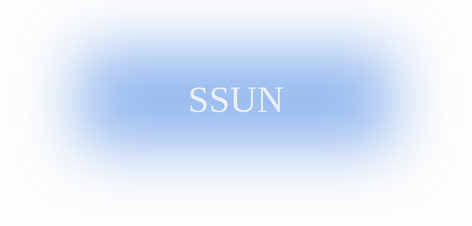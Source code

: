 <br />
<br />
<div style="display: flex; justify-content: center; align-items: center">
<span style="color: #ebefff; font-size: 60px; font-family: BagelFatOne-Regular; position: absolute; z-index: 3"ㅋ>SSUN</span>
<div style="width: 500px; height: 150px; background-color: #2470e280; filter: blur(50px)"></div>
</div>
